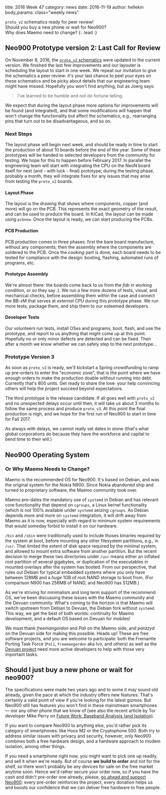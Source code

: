 title:    2016 Week 47
category: news
date:     2016-11-19
author:   hellekin
body_params: class="weekly news"

`proto_v2` schematics ready for peer review!  
Should you buy a new phone or wait for Neo900?  
Why does Maemo need to change?
{: .lead :}

## Neo900 Prototype version 2: Last Call for Review

On November 8, 2016, the [`proto_v2`
schematics](/stuff/kicad/proto_v2/2016-11-08/Neo900__proto_v2.pdf)
were updated to the current version.  We finished the last few
improvements and our layouter is scheduling the layout to start in one
week.  We repeat our invitation to give the schematics a peer review:
it's your last chance to peel your eyes on these schematics and be
picky about details that our engineering team might have missed.
Hopefully you won't find anything, but as Joerg says:

> I've learned to be humble and not do fortune telling.

We expect that during the layout phase more options for improvements
will be found (and integrated), and that some modifications will
happen that won't change the functionality but affect the schematics,
e.g., rearranging pins that turn out to be disadvantageous, and so on.

### Next Steps

The layout phase will begin next week, and should be ready in time to
start the production of about 10 boards before the end of the year.
Some of these prototypes will be handed to selected developers from
the community for testing.  We hope for this to happen before February
2017.  In parallel the engineering team will start with integrating
the CPU on the NeoN board itself for next (and - with luck - final)
prototype; during the testing phase, probably a month, they will
integrate fixes for any issues that may arise from testing the
`proto_v2` boards.

#### Layout Phase

The layout is the drawing that shows where components, copper (and
more) will go on the PCB.  This represents the exact geometry of the
result, and can be used to produce the board.  In KiCad, the layout
can be made using `pcbnew`.  Once the layout is ready, we can start
producing the PCBs.

#### PCB Production

PCB production comes in three phases: first the bare board
manufacture, without any components; then the assembly where the
components are soldered to the PCB.  Once the _cooking_ part is done,
each board needs to be tested for compliance with the design: booting,
flashing, automated runs of programs, etc.

#### Prototype Assembly

We're almost there: the boards come back to us from the _fab_ in
working condition, or so they say :).  We run a few more dozens of
tests, visual, and mechanical checks, before assembling them within
the case and connect the BB-xM that serves at _external CPU_ during
this prototype phase.  We run more tests, package them, and ship them
to our esteemed developers.

#### Developer Tests

Our volunteers run tests, install OSes and programs, boot, flash, and
use the prototype, and report to us anything that might come up at
this point.  Hopefully no or only minor defects are detected and can
be fixed.  Then after a month we know whether we can safely step to
the next prototype...

### Prototype Version 3

As soon as `proto_v2` is ready, we'll kickstart a Spring crowdfunding
to ramp up pre-orders to enter the "economic zone", that is the point
where we have enough orders to make the production doable without
running into debt.  Currently that's 800 units.  Get ready to share
the love: your help convincing others will help the project succeed
beyond expectations.

The third prototype is the release candidate.  If all goes well with
`proto_v2` and no unexpected delays occur until then, it will take us
about 3 months to follow the same process and produce `proto_v3`.  At
this point the final production is nigh, and we hope for the first run
of Neo900 to start in time for Fall 2017.

As always with delays, we cannot really set dates in stone (that's
what global corporations do because they have the workforce and
capital to bend time to their will.)

<!--

08:54 <Joerg-Neo900> zxss: yes, specs are pretty much locked down
09:50 <user__> Joerg-Neo900, would you say the phone will be ready within 2 years?
09:53 <Joerg-Neo900> I very much think and hope so, however I've learned to be humble and not do fortune telling
09:58 <Joerg-Neo900> right now the *plan* is to start building proto_v2 this year, we are negotiating with several layouters, trying to get the process started (originally, aka 10 months ago, the plan was that Nikolaus would do the layout and we could already deliver now. Alas this changed in unforeseeable ways). You _always_ run into nasty surprises like a layouter offering "1 to 2 weeks for doing the job", then when you negotiate with them, it's suddenly 6 months
09:58 <Joerg-Neo900> instead of 2 weeks
10:02 <Joerg-Neo900> what doesn't help either is the fact that Neo900 UG isn't a huge company that can hire and fire and rely on employees doing their job, we need subcontractors and we don't have a network of reliable ones yet, so we need ro build such network aka find people who can do the jobs in a reliable way
10:08 <saper> in other words, don't hold your breath
10:09 <Joerg-Neo900> the utopia plan would be: in 3 weeks we got the layout for proto_v2, in 8 weeks the ready built proto_v2 hardware (some 10 boards), then we send out those to the community software developers and them and us start evaluating/testing those proto_v2 for a 4 weeks and don't find major issues. Same time we start a kickstarter based on those proto_v2 to show off, to ramp up the number of preorders to the economic zone. So in 12 weeks we could start
10:09 <Joerg-Neo900> layout and building of proto_v3 (release candidate), and in 16 to 18 weeks we could start final sales and production
10:10 <Joerg-Neo900> this plan is not very likely to come true, we *always* seen that the unforeseen delays are the major factor determining how long any step takes
10:11 <Joerg-Neo900> so, no matter the honesty of the numbers I gave above, this won't happen
10:13 <Joerg-Neo900> nevertheless we try hard to make it happen exactly according to this schedule, even when we have to accept that it's not possible to keep the deadlines
10:18 <Joerg-Neo900> just one 'funny' little story to illustrate: I ordered a 6 BeagleBoard-xM almost 2 years ago, for the proto_v2, at mouser. They postponed delivery by another 2 months on a regular basis each time the shipping date came near, since ComponentCo (maker of BB-xM) didn't deliver to Mouser. Until a 3 weeks ago they finally announced the BB-xM isn't available anymore. Luckily exactly same time I finally made to source 2nd hand BB-xM from USA and UK,
10:18 <Joerg-Neo900> thanks to ravelo (community member) who helped a damn lot with that
10:21 <Joerg-Neo900> status right now: we're honestly ready to start proto_v2 layout, and that *should* not take any longer than 4 man weeks til completion, for the mere layout and associated tasks. Then producing the proto boards should be relatively straight and manageable a task
10:23 <Joerg-Neo900> I hope this helps to give some insight into our current status and planning
10:24 <Joerg-Neo900> as much as I'd like to, I can't give any more binding, more precise prognosis
10:25 <Joerg-Neo900> I just can tell a 100% sure how long it will take *at least* until production start
10:25 <Joerg-Neo900> see above
10:29 <user__> Joerg-Neo900, do you mean "in 16 to 18 weeks" after 12 weeks (making it 28-30 weeks total) or you mean 16-18 weeks in total?
10:30 <Joerg-Neo900> that was total, based on adding the schedules in that explanation. But again, this is utopia
10:30 <user__> so we should expect 5x that
10:30 <Joerg-Neo900> I don't dare to speculate on that
10:30 <user__> i see
10:31 <Joerg-Neo900> since if that was a honest way to estimate, I'd already had done it
10:31 <user__> well i'll probably get a oneplus 3 in the meantime i guess
10:31 <user__> if utopia happens i'll just sell it
10:32 <Joerg-Neo900> probably pragmatic plan to handle tings

-->

<!--

## FSF's RYF Program

The Free Software Foundation is well-known to be picky about user's
privacy.  Their [Respects Your Freedom] program

[Respects Your Freedom]: http://fsf.org/ryf


10:32 <user__> Joerg-Neo900, has richard stallman or anyone from the FSF commented on neo900?
10:32 <Joerg-Neo900> i'm sorry I can't promise anything more cheerful
10:32 <Joerg-Neo900> several times, yes
10:33 <Joerg-Neo900> I had an email conversation with RMS just less than 2 weeks ago, I still hope to receive a reply to my last email
10:35 <user__> Joerg-Neo900, he is usually adamntly against mobile phones, have you managed to convince him to use neo900?
10:35 <Joerg-Neo900> basically it boils down to RMS trying to ignore out of existence the fact that *every* legally certified modem module has a firmware in flash storage that per consequence from regulations isn't alterable by user but of course is always updateable by manufacturer in either documented or secret ways
10:37 <Joerg-Neo900> even if we could build a modem with FOSS firmware that is alterable by user, as required by FSF rules, such modem would be illegal to use outside an anechoic chamber
10:38 <Joerg-Neo900> likewise there's no way to make sure the firmware is not updateable by manufacturer, since we can't look inside the module and see what can and what can't get done. We only have the docs of manuf we may or may not trust in
10:39 <Joerg-Neo900> a basic truth is: flash storage is flashable :-)
10:39 <Joerg-Neo900> and no modem will use One-Time-Programmable storage for their firmware
10:41 <Joerg-Neo900> also note that all this "firmware not updateable" requirements are *ONLY* to allow FSF/RMS to ignore the fact that there _is_ software involved in this blackbox. It has not other purpose at all
10:43 <Joerg-Neo900> what can I say... in the end of the day it's Free *SOFTWARE* Foundation, and they are not _really_ in a position (nor obviously do they have the expertise needed) to judge on HARDWARE design quality
10:45 <Joerg-Neo900> our hardware design is as open and user friendly as it possibly gets. What you do with it and thus if FSF is happy with it or not (which both relates to, or is determined by, the SOFTWARE used on the hardware) is not on us to decide on or have a major saying in
10:47 <Joerg-Neo900> as soon as some brilliant community member finds a way to flash a new user defined firmware on the 'blackbox' chips, suddenly the hardware was fulfilling FSF's wildest dreams
10:51 <Wizzup> Joerg-Neo900: again, this as a post on the web would be cool (your not-quite-fortune telling remark and what follows)
10:51 <Joerg-Neo900> we seen that with Openmoko Freerunner. First it been FSF endorsed/compliant since there was no known way for user to update the modem firmware. Then I finally published a modem firmware bugfix update and thus any FSF approval got moot. And then eventually the Osmocom folks published OsmocomBB - an experimental flaky but FOSS firmware for the Freerunner's calypso modem - and suddenly Frerunner was FSF compliant again, more than ever. All the
10:51 <Joerg-Neo900> time the *hardware* didn't change at all
10:52 <Joerg-Neo900> Wizzup: I agree wholeheartedly, alas I'm not the guy updating the website. Maybe we can discuss it with how900/hellekin

-->

## Neo900 Operating System
### Or Why Maemo Needs to Change?

Maemo is the recommended OS for Neo900.  It's based on Debian, and was
the original system for the Nokia N900.  Since Nokia abandoned ship
and turned to proprietary software, the Maemo community took over.

Maemo pre-dates the mandatory use of `systemd` in Debian and has
relevant core functionality that depend on `cgroups`, a Linux kernel
functionality (which is not 100% available under `systemd` seizing
`cgroups`.  As Debian depends more and more on `systemd` integration,
it will drift away from Maemo as it is now, especially with regard to
minimum system requirements that would someday forbid to install it on
our hardware.

`/bin` and `/sbin` were traditionally used to include thoses binaries
required by the system at boot, before mounting any other filesystem
partitions, e.g., in `/usr`.  That limited the extent of disk space
required by the minimal system, and allowed to mount extra software
from another partition.  But the recent decision to merge these two
directories under `/usr` means either an inflated root partition of
several gigabytes, or duplication of the executables in mounted
overlays after the system has booted.  From our perspective, that
rules out Debian for typical embedded systems where you only have
between 128MB and a _huge_ 1GB of root NAND storage to boot from.
(For comparison N900 has 256MB of NAND, and Neo900 has 512MB.)

As we're striving for minimalism and long term support of the
recommend OS, we've been discussing these issues with the Maemo
community and the Devuan community.  What's coming to the horizon is
that Maemo will switch upstream from Debian to Devuan, the Debian fork
without `systemd`.  This way, we get the best of both worlds:
continuity for Maemo development, and a default OS based on Devuan for
mobiles!

We must thank _freemangordon_ and _Pali_ on the Maemo side, and
_parazyd_ on the Devuan side for making this possible.  Heads up!
These are free software projects, and you are welcome to participate:
both the Fremantle Porting Task Force (`Pali`, `Freemangordon` aka
Ivo, and others) as well as the [Devuan project](https://devuan.org/)
need more active developers to help with those very important tasks.

## Should I just buy a new phone or wait for neo900?

The specifications were made two years ago and to some it may sound
old already, given the pace at which the industry offers new features.
That's certainly a valid point of view if you're looking for the
latest gizmos.  But Neo900 still has features you won't find in these
mainstream smartphones &mdash; nor any other phone that we know of
(see also the recent article by Tor developer Mike Perry on [Future
Work: Baseband Analysis (and
Isolation)](https://blog.torproject.org/blog/mission-improbable-hardening-android-security-and-privacy).

If you want to compare Neo900 to anything else, you'd rather pick its
category of smartphones: like Hoox M2 or the Cryptophone 500.  Both
try to address similar issues with privacy and security, however, only
Neo900 combines both a free hardware design, and a hardware approach
to modem isolation, among other things.

If you need a smartphone right now, you might want to pick one up
readily, and sell it when we're ready.  But of course **we build to
order** and not for the shelf, so there won't probably be any devices
for sale on the free market anytime soon.  Hence we'd rather secure
your order now, so if you have the cash and didn't pre-order one
already, please, [go ahead and support Neo900]: every pre-order
reinforces the project, every donation helps us and boosts our
confidence that we can deliver free hardware to free people.

[go ahead and support Neo900]: https://my.neo900.org/


<!--

## Use your Neo900 as a thermometer

Silego seems they want to discontinue SLG46531, for the supposed
replacement we have fun with [SLG46537]. Revision 100 has a
"temperature sensor" unlike the preliminary [revision 051].

[SLG46537]: http://www.silego.com/uploads/Products/product_510/SLG46537r100_10272016.pdf
[revision 051]: http://www.silego.com/uploads/Products/product_515/SLG46537r051_10202016.pdf

-->